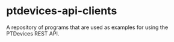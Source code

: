 # ptdevices-api-clients
A repository of programs that are used as examples for using the PTDevices REST API.
